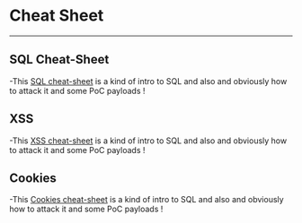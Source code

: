 # Cheat Sheet

* * *
## SQL Cheat-Sheet

-This [SQL cheat-sheet](SQL) is a kind of intro to SQL and also and obviously how to attack it and some PoC payloads !


## XSS

-This [XSS cheat-sheet](XSS/XSS) is a kind of intro to SQL and also and obviously how to attack it and some PoC payloads !


## Cookies

-This [Cookies cheat-sheet](cookies) is a kind of intro to SQL and also and obviously how to attack it and some PoC payloads !




